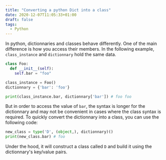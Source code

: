 ```yaml
---
title: "Converting a python Dict into a class"
date: 2020-12-07T11:05:33+01:00
draft: false
tags:
  - Python
---
```


In python, dictionnaries and classes behave differently. One of the main difference is how you access their members. In the following example, `class_instance` and `dictionnary` hold the same data.

```python
class Foo:
  def __init__(self):
    self.bar = "foo"

class_instance = Foo()
dictionnary = {'bar': 'foo'}

print(class_instance.bar, dictionnary['bar']) # foo foo
```

But in order to access the value of `bar`, the syntax is longer for the dictionnary and may not be convenient in cases where the class syntax is required. To quickly convert the dictionnary into a class, you can use the following code:

```python
new_class = type('D', (object,), dictionnary)()
print(new_class.bar) # foo
```

Under the hood, it will construct a class called `D` and build it using the dictionnary's key/value pairs.

